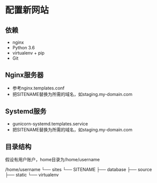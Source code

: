配置新网站
=======================

## 依赖

* nginx
* Python 3.6
* virtualenv + pip
* Git

## Nginx服务器

* 参考nginx.templates.conf
* 把SITENAME替换为所需的域名，如staging.my-domain.com

## Systemd服务

* gunicorn-systemd.templates.service
* 把SITENAME替换为所需的域名，如staging.my-domain.com

## 目录结构
假设有用户账户，home目录为/home/username

/home/username
└── sites
    └── SITENAME
        ├── database
        ├── source
        ├── static
        └── virtualenv
